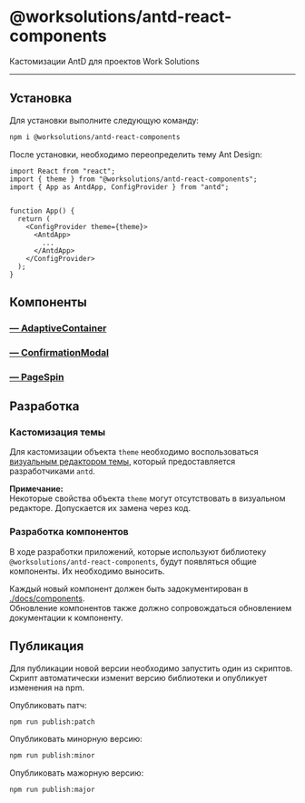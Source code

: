 # @worksolutions/antd-react-components

Кастомизации AntD для проектов Work Solutions

---

## Установка

Для установки выполните следующую команду:

```bash
npm i @worksolutions/antd-react-components
```

После установки, необходимо переопределить тему Ant Design:

```TSX
import React from "react";
import { theme } from "@worksolutions/antd-react-components";
import { App as AntdApp, ConfigProvider } from "antd";


function App() {
  return (
    <ConfigProvider theme={theme}>
      <AntdApp>
        ...
      </AntdApp>
    </ConfigProvider>
  );
}
```

## Компоненты

### [— AdaptiveContainer](./docs/components/adaptiveContainer.md)

### [— ConfirmationModal](./docs/components/confirmationModal.md)

### [— PageSpin](./docs/components/pageSpin.md)

## Разработка

### Кастомизация темы

Для кастомизации объекта `theme` необходимо
воспользоваться [визуальным редактором темы](https://ant.design/theme-editor), который предоставляется
разработчиками `antd`.

**Примечание:** \
Некоторые свойства объекта `theme` могут отсутствовать в визуальном редакторе. Допускается их замена через код.

### Разработка компонентов

В ходе разработки приложений, которые используют библиотеку `@worksolutions/antd-react-components`, будут появляться
общие компоненты.
Их необходимо выносить.

Каждый новый компонент должен быть задокументирован в [./docs/components](./docs/components). \
Обновление компонентов также должно сопровождаться обновлением документации к компоненту.

## Публикация

Для публикации новой версии необходимо запустить один из скриптов.
Скрипт автоматически изменит версию библиотеки и опубликует изменения на npm.

Опубликовать патч:

```bash
npm run publish:patch
```

Опубликовать минорную версию:

```bash
npm run publish:minor
```

Опубликовать мажорную версию:

```bash
npm run publish:major
```